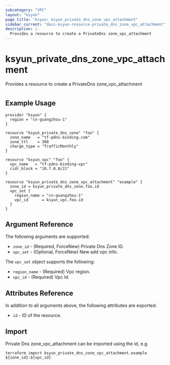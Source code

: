 ```yaml
---
subcategory: "VPC"
layout: "ksyun"
page_title: "ksyun: ksyun_private_dns_zone_vpc_attachment"
sidebar_current: "docs-ksyun-resource-private_dns_zone_vpc_attachment"
description: |-
  Provides a resource to create a PrivateDns zone_vpc_attachment
---
```


# ksyun_private_dns_zone_vpc_attachment

Provides a resource to create a PrivateDns zone_vpc_attachment

#

## Example Usage

```hcl
provider "ksyun" {
  region = "cn-guangzhou-1"
}

resource "ksyun_private_dns_zone" "foo" {
  zone_name   = "tf-pdns-binding.com"
  zone_ttl    = 360
  charge_type = "TrafficMonthly"
}

resource "ksyun_vpc" "foo" {
  vpc_name   = "tf-pdns-binding-vpc"
  cidr_block = "10.7.0.0/21"
}

resource "ksyun_private_dns_zone_vpc_attachment" "example" {
  zone_id = ksyun_private_dns_zone.foo.id
  vpc_set {
    region_name = "cn-guangzhou-1"
    vpc_id      = ksyun_vpc.foo.id
  }
}
```

## Argument Reference

The following arguments are supported:

* `zone_id` - (Required, ForceNew) Private Dns Zone ID.
* `vpc_set` - (Optional, ForceNew) New add vpc info.

The `vpc_set` object supports the following:

* `region_name` - (Required) Vpc region.
* `vpc_id` - (Required) Vpc Id.

## Attributes Reference

In addition to all arguments above, the following attributes are exported:

* `id` - ID of the resource.



## Import

Private Dns zone_vpc_attachment can be imported using the id, e.g.

```
terraform import ksyun_private_dns_zone_vpc_attachment.example ${zone_id}:${vpc_id}
```

